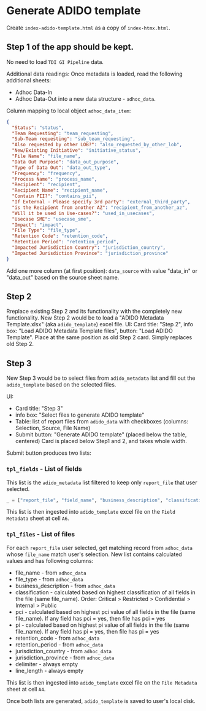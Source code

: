 # Generate ADIDO template

Create `index-adido-template.html` as a copy of `index-htmx.html`.

## Step 1 of the app should be kept.
No need to load `TDI GI Pipeline` data.

Additional data readings: Once metadata is loaded, read the following additional sheets:
- Adhoc Data-In
- Adhoc Data-Out
into a new data structure - `adhoc_data`.

Column mapping to local object `adhoc_data_item`:
```json
{
  "Status": "status",
  "Team Requesting": "team_requesting",
  "Sub-Team requesting": "sub_team_requesting",
  "Also requested by other LOB?": "also_requested_by_other_lob",
  "New/Existing Initiative": "initiative_status",
  "File Name": "file_name",
  "Data Out Purpose": "data_out_purpose",
  "Type of Data Out": "data_out_type",
  "Frequency": "frequency",
  "Process Name": "process_name",
  "Recipient": "recipient",
  "Recipient Name": "recipient_name",
  "Contain PII?": "contains_pii",
  "If External - Please specify 3rd party": "external_third_party",
  "is the Recipient from another AZ": "recipient_from_another_az",
  "Will it be used in Use-cases?": "used_in_usecases",
  "Usecase SME": "usecase_sme",
  "Impact": "impact",
  "File Type": "file_type",
  "Retention Code": "retention_code",
  "Retention Period": "retention_period",
  "Impacted Jurisdiction Country": "jurisdiction_country",
  "Impacted Jurisdiction Province": "jurisdiction_province"
}
```
Add one more column (at first position): `data_source` with value "data_in" or "data_out" based on the source sheet name.


## Step 2
Rreplace existing Step 2 and its functionality with the completely new functionality.
New Step 2 would be to load a "ADIDO Metadata Template.xlsx" (aka `adido_template`) excel file.
UI: Card title: "Step 2", info box: "Load ADIDO Metadata Template files", button: "Load ADIDO Template".
Place at the same position as old Step 2 card. Simply replaces old Step 2.

## Step 3
New Step 3 would be to select files from `adido_metadata` list and fill out the `adido_template` based on the selected files.

UI: 
- Card title: "Step 3"
- info box: "Select files to generate ADIDO template"
- Table: list of report files from `adido_data` with checkboxes (columns: Selection, Source, File Name)
- Submit button: "Generate ADIDO template" (placed below the table, centered)
Card is placed below Step1 and 2, and takes whole width. 

Submit button produces two lists:

### `tpl_fields` - List of fields
This list is the `adido_metadata` list filtered to keep only `report_file` that user selected.
```python
_ = ["report_file", "field_name", "business_description", "classification", "pci", "pi", "treatment"]
```
This list is then ingested into `adido_template` excel file on the `Field Metadata` sheet at cell `A6`.

### `tpl_files` - List of files
For each `report_file` user selected, get matching record from `adhoc_data` whose `file_name` match user's selection.
New list contains calculated values and has following columns:
- file_name - from `adhoc_data`
- file_type - from `adhoc_data`
- business_description - from `adhoc_data`
- classification - calculated based on highest classification of all fields in the file (same file_name). Order: Critical > Restricted > Confidential > Internal > Public
- pci - calculated based on highest pci value of all fields in the file (same file_name). If any field has pci = yes, then file has pci = yes
- pi - calculated based on highest pi value of all fields in the file (same file_name). If any field has pi = yes, then file has pi = yes
- retention_code - from `adhoc_data`
- retention_period - from `adhoc_data`
- jurisdiction_country - from `adhoc_data`
- jurisdiction_province - from `adhoc_data`
- delimiter - always empty
- line_length - always empty

This list is then ingested into `adido_template` excel file on the `File Metadata` sheet at cell `A4`.


Once both lists are generated, `adido_template` is saved to user's local disk.

